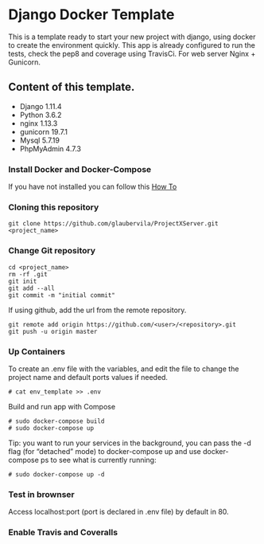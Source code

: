 # Django Docker Template
This is a template ready to start your new project with django, using docker to create the environment quickly. This app is already configured to run the tests, check the pep8 and coverage using TravisCi. For web server Nginx + Gunicorn.

## Content of this template.
- Django 1.11.4
- Python 3.6.2
- nginx 1.13.3
- gunicorn 19.7.1
- Mysql 5.7.19
- PhpMyAdmin 4.7.3


### Install Docker and Docker-Compose
If you have not installed you can follow this [How To](etc/install_docker_docker-compose.md)

### Cloning this repository
```
git clone https://github.com/glaubervila/ProjectXServer.git <project_name>
```
### Change Git repository
```
cd <project_name>
rm -rf .git
git init
git add --all
git commit -m "initial commit"
```
If using github, add the url from the remote repository.
```
git remote add origin https://github.com/<user>/<repository>.git
git push -u origin master
```

### Up Containers

To create an .env file with the variables, and edit the file to change the project name and default ports values if needed.
```
# cat env_template >> .env
```

Build and run app with Compose
```
# sudo docker-compose build
# sudo docker-compose up
```

Tip:
you want to run your services in the background, you can pass the -d flag (for “detached” mode) to docker-compose up and use docker-compose ps to see what is currently running:
```
# sudo docker-compose up -d
```

### Test in brownser
Access localhost:port (port is declared in .env file) by default in 80. 

### Enable Travis and Coveralls

